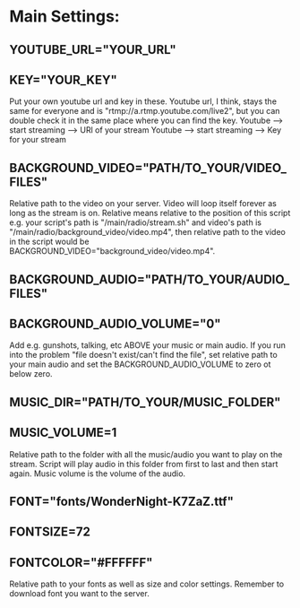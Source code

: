 # Main Settings:

## YOUTUBE_URL="YOUR_URL"  
## KEY="YOUR_KEY"
Put your own youtube url and key in these. Youtube url, I think, stays the same for everyone and is "rtmp://a.rtmp.youtube.com/live2", but you can double check it in the same place where you can find the key.
Youtube --> start streaming --> URl of your stream
Youtube --> start streaming --> Key for your stream

## BACKGROUND_VIDEO="PATH/TO_YOUR/VIDEO_FILES"
Relative path to the video on your server. Video will loop itself forever as long as the stream is on. Relative means relative to the position of this script e.g. your script's path is "/main/radio/stream.sh" and video's path is "/main/radio/background_video/video.mp4", then relative path to the video in the script would be BACKGROUND_VIDEO="background_video/video.mp4".


## BACKGROUND_AUDIO="PATH/TO_YOUR/AUDIO_FILES"
## BACKGROUND_AUDIO_VOLUME="0"
Add e.g. gunshots, talking, etc ABOVE your music or main audio. If you run into the problem "file doesn't exist/can't find the file", set relative path to your main audio and set the BACKGROUND_AUDIO_VOLUME to zero ot below zero.

## MUSIC_DIR="PATH/TO_YOUR/MUSIC_FOLDER"
## MUSIC_VOLUME=1
Relative path to the folder with all the music/audio you want to play on the stream. Script will play audio in this folder from first to last and then start again. Music volume is the volume of the audio.

## FONT="fonts/WonderNight-K7ZaZ.ttf"
## FONTSIZE=72
## FONTCOLOR="#FFFFFF"
Relative path to your fonts as well as size and color settings. Remember to download font you want to the server.



